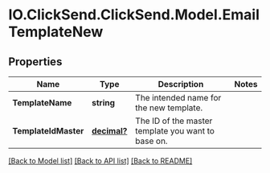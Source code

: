# IO.ClickSend.ClickSend.Model.EmailTemplateNew
## Properties

Name | Type | Description | Notes
------------ | ------------- | ------------- | -------------
**TemplateName** | **string** | The intended name for the new template. | 
**TemplateIdMaster** | [**decimal?**](BigDecimal.md) | The ID of the master template you want to base on. | 

[[Back to Model list]](../README.md#documentation-for-models) [[Back to API list]](../README.md#documentation-for-api-endpoints) [[Back to README]](../README.md)

